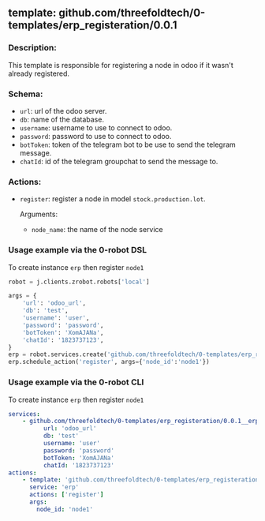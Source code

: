 ## template: github.com/threefoldtech/0-templates/erp_registeration/0.0.1

### Description:
This template is responsible for registering a node in odoo if it wasn't already registered.

### Schema:
- `url`: url of the odoo server.
- `db`: name of the database.
- `username`: username to use to connect to odoo.
- `password`: password to use to connect to odoo.
- `botToken`: token of the telegram bot to be use to send the telegram message.
- `chatId`: id of the telegram groupchat to send the message to.


### Actions:
- `register`: register a node in model `stock.production.lot`.
    
    Arguments:
    - `node_name`: the name of the node service 

### Usage example via the 0-robot DSL

To create instance `erp` then register `node1`

```python
robot = j.clients.zrobot.robots['local']

args = {
    'url': 'odoo_url',
    'db': 'test',
    'username': 'user',
    'password': 'password',
    'botToken': 'XomAJANa',
    'chatId': '1823737123',
}
erp = robot.services.create('github.com/threefoldtech/0-templates/erp_registeration/0.0.1', 'erp', args)
erp.schedule_action('register', args={'node_id':'node1'})
```

### Usage example via the 0-robot CLI

To create instance `erp` then register `node1`

```yaml
services:
    - github.com/threefoldtech/0-templates/erp_registeration/0.0.1__erp:
          url: 'odoo_url'
          db: 'test'
          username: 'user'
          password: 'password'
          botToken: 'XomAJANa'
          chatId: '1823737123'
actions:
    - template: 'github.com/threefoldtech/0-templates/erp_registeration/0.0.1'
      service: 'erp'
      actions: ['register']
      args:
        node_id: 'node1'

```
